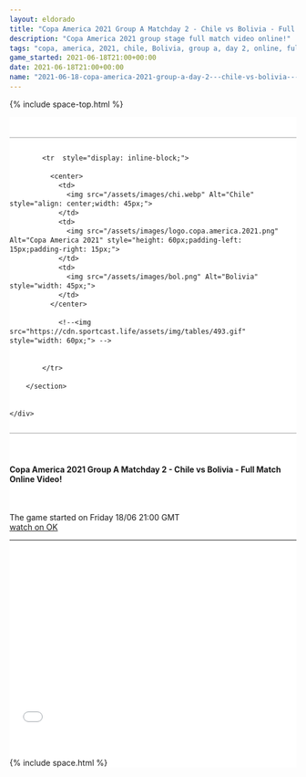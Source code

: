 ```yaml
---
layout: eldorado
title: "Copa America 2021 Group A Matchday 2 - Chile vs Bolivia - Full Match Online Video!"
description: "Copa America 2021 group stage full match video online!"
tags: "copa, america, 2021, chile, Bolivia, group a, day 2, online, full match video"
game_started: 2021-06-18T21:00+00:00
date: 2021-06-18T21:00+00:00
name: "2021-06-18-copa-america-2021-group-a-day-2---chile-vs-bolivia---full-match-online.md"
---
```


  {% include space-top.html %}

<style>

  .seccion-banner {
    background-color: #e3dbdb;
    padding: 10px;
  }

  .iframe-container {
    overflow: hidden;
    /* 16:9 aspect ratio */
    padding-top: 56.25%;
    position: relative;
  }

  .iframe-container iframe {
    border: 0;
    height: 100%;
    left: 0;
    position: absolute;
    top: 0;
    width: 100%;
  }

</style>



<div class="container" style="background-color: #fff;padding-top: 35px;">


   <div class="row">
    <div class="col-sm-12" style="background: #fff;">
        <section class="section-banner" style="background: #fff;padding-top: 12px;padding-bottom: 12px;border-top: 2px solid #ccc;border-bottom: 2px solid #ccc;">  <!-- border-bottom: 2px solid #001b68; -->

            <tr  style="display: inline-block;">

              <center>
                <td>
                  <img src="/assets/images/chi.webp" Alt="Chile" style="align: center;width: 45px;">
                </td>
                <td>
                  <img src="/assets/images/logo.copa.america.2021.png" Alt="Copa America 2021" style="height: 60px;padding-left: 15px;padding-right: 15px;">
                </td>
                <td>
                  <img src="/assets/images/bol.png" Alt="Bolivia" style="width: 45px;">
                </td>
              </center>

                <!--<img src="https://cdn.sportcast.life/assets/img/tables/493.gif" style="width: 60px;"> -->


            </tr>

        </section>


    </div>
  </div>

  <section>
    <div class="container" style="padding-top: 35px;padding-bottom: 35px;">
      <div class="row">
        <h4>Copa America 2021 Group A Matchday 2 - Chile vs Bolivia - Full Match Online Video!</h4><br>
        <p>The game started on <span>Friday 18/06 21:00 GMT</span><br>
        <a href="//ok.ru/videoembed/2968867179187">watch on OK</a></p>
        <hr>
        <br><br>
        <div class="col-sm-12 iframe-container">
          <iframe src="//ok.ru/videoembed/2968867179187" allowfullscreen></iframe> <!-- <iframe src="//ok.ru/videoembed/2968867179187" allowfullscreen></iframe> -->
        </div>
      </div>
    </div>
  </section>

<!--<section class="container">
  <div class="row" style="padding-top: 30px;padding-bottom: 30px;">
    <div class="col-sm-12" style="background-color: #fff;">

        <tr style="display: inline-block;padding: 5px;">

          <td>
            <span style="font-weight: 900;display: inline-block;">Share: </span>
            <hr>
          </td>
          <td>
            <div class="sharethis-inline-share-buttons"></div>
          </td>

        </tr>

      </div>
    </div>
  </section> -->

  {% include space.html %}
